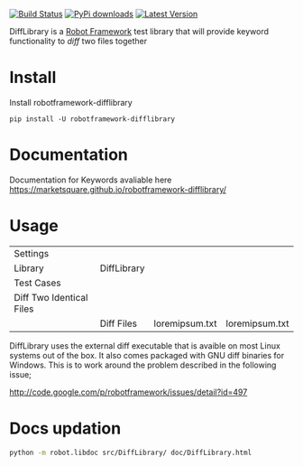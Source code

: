 [![Build Status](https://travis-ci.org/bulkan/robotframework-difflibrary.png?branch=master)](https://travis-ci.org/bulkan/robotframework-difflibrary)
[![PyPi downloads](https://img.shields.io/pypi/dm/robotframework-requests.svg)](https://pypi.python.org/pypi/robotframework-difflibrary)
[![Latest Version](https://img.shields.io/pypi/v/robotframework-requests.svg)](https://pypi.python.org/pypi/robotframework-difflibrary)



DiffLibrary is a [Robot Framework](http://code.google.com/p/robotframework/)
test library that will provide keyword functionality to _diff_ two files together

Install
=======

Install robotframework-difflibrary

    pip install -U robotframework-difflibrary

Documentation
=============
Documentation for Keywords avaliable here https://marketsquare.github.io/robotframework-difflibrary/

Usage
=====

|                           |              |                 |                 |
| :------------------------ | :----------- | :-------------- | :-------------- |
| Settings                  |              |                 |                 |
| Library                   | DiffLibrary  |                 |                 |
| Test Cases                |              |                 |                 |
| Diff Two Identical Files  |              |                 |                 |
|                           | Diff Files   | loremipsum.txt  | loremipsum.txt  |


DiffLibrary uses the external diff executable that is avaible on most Linux systems
out of the box. It also comes packaged with GNU diff binaries for Windows. This is to
work around the problem described in the following issue;

http://code.google.com/p/robotframework/issues/detail?id=497

Docs updation
=============

```Bash
python -m robot.libdoc src/DiffLibrary/ doc/DiffLibrary.html
```
